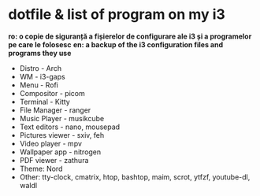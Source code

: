 # dotfile & list of program on my i3


 **ro: o copie de siguranță a fișierelor de configurare ale i3 și a programelor pe care le folosesc** 
 **en: a backup of the i3 configuration files and programs they use** 
 
 * Distro - Arch
 * WM - i3-gaps
 * Menu - Rofi
 * Compositor - picom
 * Terminal - Kitty
 * File Manager - ranger
 * Music Player - musikcube
 * Text editors - nano, mousepad
 * Pictures viewer - sxiv, feh
 * Video player - mpv
 * Wallpaper app - nitrogen
 * PDF viewer - zathura
 * Theme: Nord
 * Other: tty-clock, cmatrix, htop, bashtop, maim, scrot, ytfzf, youtube-dl, waldl